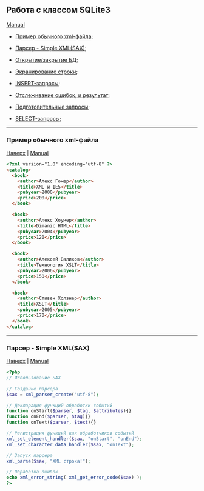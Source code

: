 <a name="Up"></a>

## Работа с классом SQLite3
[Manual](http://php.net/manual/ru/class.sqlite3.php)

 + [Пример обычного xml-файла](#example);
 + [Парсер - Simple XML(SAX)](#SAX);
 
 + [Открытие/закрытие БД](#openClose);
 + [Экранирование строки](#escape);
 + [INSERT-запросы](#insert);
 + [Отслеживание ошибок, и результат](#error);
 + [Подготовительные запросы](#prepare);
 + [SELECT-запросы](#select);


***
### <a name="example"></a> Пример обычного xml-файла
[Наверх](#Up) | [Manual](http://php.net/manual/ru/sqlite3.construct.php)

```html
<?xml version="1.0" encoding="utf-8" ?>
<catalog>
  <book>
    <author>Алекс Гомер</author>
    <title>XML и IE5</title>
    <pubyear>2000</pubyear>
    <price>200</price>
  </book>

  <book>
    <author>Алекс Хоумер</author>
    <title>Dimanic HTML</title>
    <pubyear>2004</pubyear>
    <price>120</price>
  </book>

  <book>
    <author>Алексей Валиков</author>
    <title>Технология XSLT</title>
    <pubyear>2006</pubyear>
    <price>150</price>
  </book>

  <book>
    <author>Стивен Холзнер</author>
    <title>XSLT</title>
    <pubyear>2005</pubyear>
    <price>170</price>
  </book>
</catalog>
```
***
### <a name="SAX"></a> Парсер - Simple XML(SAX)
[Наверх](#Up) | [Manual](http://www.saxproject.org)
```php
<?php
// Использование SAX

// Создание парсера
$sax = xml_parser_create("utf-8");

// Декларация функций обработки событий
function onStart($parser, $tag, $attributes){}
function onEnd($parser, $tag){}
function onText($parser, $text){}

// Регистрация функций как обработчиков событий
xml_set_element_handler($sax, "onStart", "onEnd");
xml_set_character_data_handler($sax, "onText");

// Запуск парсера
xml_parse($sax, "XML строка!");

// Обработка ошибок
echo xml_error_string( xml_get_error_code($sax) );
?>
```

